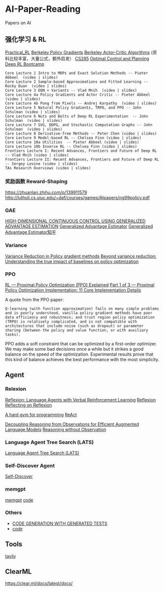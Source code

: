 # AI-Paper-Reading
Papers on AI

## 强化学习 & RL
[Practical_RL](https://github.com/yandexdataschool/Practical_RL/blob/master/week10_planning/seminar_MCTS.ipynb)
[Berkeley Policy Gradients](https://rail.eecs.berkeley.edu/deeprlcourse/static/slides/lec-5.pdf)
[Berkeley Actor-Critic Algorithms](https://rail.eecs.berkeley.edu/deeprlcourse/static/slides/lec-6.pdf)
(资料比较丰富，大量公式，额外启发）
[CS285](https://rail.eecs.berkeley.edu/deeprlcourse/)
[Optimal Control and Planning](https://rail.eecs.berkeley.edu/deeprlcourse/deeprlcourse/static/slides/lec-10.pdf)
[Deep RL Bootcamp](https://sites.google.com/view/deep-rl-bootcamp/lectures)

```
Core Lecture 1 Intro to MDPs and Exact Solution Methods -- Pieter Abbeel  (video | slides)
Core Lecture 2 Sample-based Approximations and Fitted Learning -- Rocky Duan  (video | slides)
Core Lecture 3 DQN + Variants -- Vlad Mnih  (video | slides)
Core Lecture 4a Policy Gradients and Actor Critic -- Pieter Abbeel (video | slides)
Core Lecture 4b Pong from Pixels -- Andrej Karpathy  (video | slides)
Core Lecture 5 Natural Policy Gradients, TRPO, and PPO -- John Schulman (video | slides)
Core Lecture 6 Nuts and Bolts of Deep RL Experimentation  -- John Schulman  (video | slides)
Core Lecture 7 SVG, DDPG, and Stochastic Computation Graphs -- John Schulman  (video | slides)
Core Lecture 8 Derivative-free Methods -- Peter Chen (video | slides)
Core Lecture 9 Model-based RL -- Chelsea Finn (video | slides)
Core Lecture 10a Utilities  -- Pieter Abbeel (video | slides)
Core Lecture 10b Inverse RL -- Chelsea Finn (video | slides)
Frontiers Lecture I: Recent Advances, Frontiers and Future of Deep RL -- Vlad Mnih (video | slides)
Frontiers Lecture II: Recent Advances, Frontiers and Future of Deep RL -- Sergey Levine (video | slides)
TAs Research Overviews (video | slides)
```

### 奖励函数 Reward-Shaping
https://zhuanlan.zhihu.com/p/139911579
http://luthuli.cs.uiuc.edu/~daf/courses/games/AIpapers/ng99policy.pdf

### GAE
[HIGH-DIMENSIONAL CONTINUOUS CONTROL USING GENERALIZED ADVANTAGE ESTIMATION](https://arxiv.org/pdf/1506.02438)
[Generalized Advantage Estimator](https://github.com/yandexdataschool/Practical_RL/blob/master/week09_policy_II/ppo.ipynb)
[Generalized Advantage Estimator知乎](https://zhuanlan.zhihu.com/p/139097326)

### Variance
[Variance Reduction in Policy gradient methods](https://www.reddit.com/r/reinforcementlearning/comments/kimtbn/variance_reduction_in_policy_gradient_methods/?utm_source=share&utm_medium=ios_app&utm_name=iossmf)
[Beyond variance reduction: Understanding the true impact of baselines on policy optimization](https://arxiv.org/abs/2008.13773)

### PPO
[RL — Proximal Policy Optimization (PPO) Explained](https://jonathan-hui.medium.com/rl-proximal-policy-optimization-ppo-explained-77f014ec3f12)
[Part 1 of 3 — Proximal Policy Optimization Implementation: 11 Core Implementation Details](https://www.youtube.com/watch?v=MEt6rrxH8W4)

A quote from the PPO paper:

```
Q-learning (with function approximation) fails on many simple problems and is poorly understood, vanilla policy gradient methods have poor data efficiency and robustness; and trust region policy optimization (TRPO) is relatively complicated, and is not compatible with architectures that include noise (such as dropout) or parameter sharing (between the policy and value function, or with auxiliary tasks).
```
PPO adds a soft constraint that can be optimized by a first-order optimizer. We may make some bad decisions once a while but it strikes a good balance on the speed of the optimization. Experimental results prove that this kind of balance achieves the best performance with the most simplicity.


## Agent

### Relexion
[Reflexion: Language Agents with Verbal Reinforcement Learning](https://arxiv.org/pdf/2303.11366)
[Reflexion](https://github.com/noahshinn/reflexion)
[Reflecting on Reflexion](https://nanothoughts.substack.com/p/reflecting-on-reflexion)

[A hard gym for programming](https://github.com/GammaTauAI/leetcode-hard-gym)
[ReAct](https://arxiv.org/pdf/2210.03629)

[Decoupling Reasoning from Observations for Efficient Augmented Language Models](https://github.com/billxbf/ReWOO)
[Reasoning without Observation](https://langchain-ai.github.io/langgraph/tutorials/rewoo/rewoo/)


### Language Agent Tree Search (LATS)
[Language Agent Tree Search (LATS)](https://langchain-ai.github.io/langgraph/tutorials/lats/lats/)

### Self-Discover Agent
[Self-Discover](https://langchain-ai.github.io/langgraph/tutorials/self-discover/self-discover/)

### memgpt
[memgpt](https://memgpt.ai/)
[code](https://github.com/cpacker/MemGPT)

### Others
- [CODE GENERATION WITH GENERATED TESTS](https://arxiv.org/pdf/2207.10397)
- [*code*](https://github.com/microsoft/CodeT)

## Tools
[tavily](https://tavily.com/)

## ClearML
https://clear.ml/docs/latest/docs/
